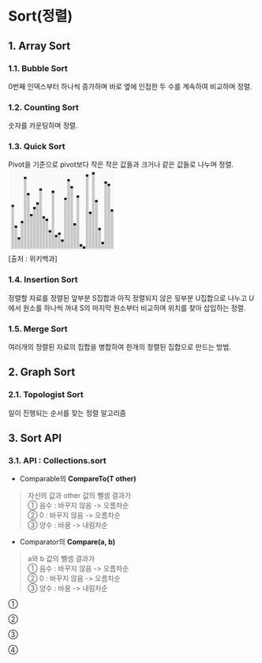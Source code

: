 ﻿# Sort(정렬)

## 1. Array Sort  

### 1.1. Bubble Sort  
0번째 인덱스부터 하나씩 증가하며 바로 옆에 인접한 두 수를 계속하여 비교하며 정렬.

### 1.2. Counting Sort  
숫자를 카운팅하며 정렬.

### 1.3. Quick Sort  
Pivot을 기준으로 pivot보다 작은 작은 값들과 크거나 같은 값들로 나누며 정렬.  
![quicksortIMG](./quicksort.gif)  
[출처 : 위키백과]

### 1.4. Insertion Sort  
정렬할 자료를 정렬된 앞부분 S집합과 아직 정렬되지 않은 뒷부분 U집합으로 나누고 U에서 원소를 하나씩 꺼내 S의 마지막 원소부터 비교하며 위치를 찾아 삽입하는 정렬.

### 1.5. Merge Sort  
여러개의 정렬된 자료의 집합을 병합하여 한개의 정렬된 집합으로 만드는 방법.


## 2. Graph Sort  

### 2.1. Topologist Sort  
일이 진행되는 순서를 찾는 정렬 알고리즘  


## 3. Sort API

### 3.1. API : Collections.sort

- Comparable의 **CompareTo(T other)**

>자신의 값과 other 값의 뺄셈 결과가  
>① 음수 : 바꾸지 않음 -> 오름차순  
>② 0 : 바꾸지 않음 -> 오름차순  
>③ 양수 : 바꿈 -> 내림차순  

- Comparator의 **Compare(a, b)**

>a와 b 값의 뺄셈 결과가  
>① 음수 : 바꾸지 않음 -> 오름차순  
>② 0 : 바꾸지 않음 -> 오름차순  
>③ 양수 : 바꿈 -> 내림차순  



① 

② 

③ 

④ 

